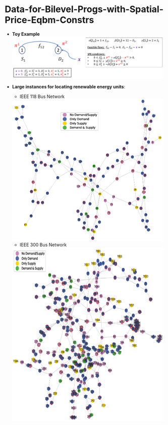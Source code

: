 # Data-for-Bilevel-Progs-with-Spatial-Price-Eqbm-Constrs
* **Toy Example**
  ![Result](images/fig_ToyExample.png)

* **Large instances for locating renewable energy units**:
    * IEEE 118 Bus Network
  <img src="images/fig_IEEE118BusNetwork.png" width="600" height="450">
  
    * IEEE 300 Bus Network
  <img src="images/fig_IEEE300BusNetwork.png" width="700" height="550">
